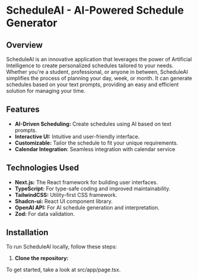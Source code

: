 # ScheduleAI - AI-Powered Schedule Generator

## Overview

ScheduleAI is an innovative application that leverages the power of Artificial Intelligence to create personalized schedules tailored to your needs. Whether you're a student, professional, or anyone in between, ScheduleAI simplifies the process of planning your day, week, or month. It can generate schedules based on your text prompts, providing an easy and efficient solution for managing your time.

## Features

*   **AI-Driven Scheduling:** Create schedules using AI based on text prompts.
*   **Interactive UI:** Intuitive and user-friendly interface.
*   **Customizable:** Tailor the schedule to fit your unique requirements.
* **Calendar Integration**: Seamless integration with calendar service

## Technologies Used

*   **Next.js:** The React framework for building user interfaces.
*   **TypeScript:** For type-safe coding and improved maintainability.
* **TailwindCSS:** Utility-first CSS framework.
* **Shadcn-ui:** React UI component library.
* **OpenAI API:** For AI schedule generation and interpretation.
* **Zod:** For data validation.

## Installation

To run ScheduleAI locally, follow these steps:

1.  **Clone the repository:**

    

To get started, take a look at src/app/page.tsx.
